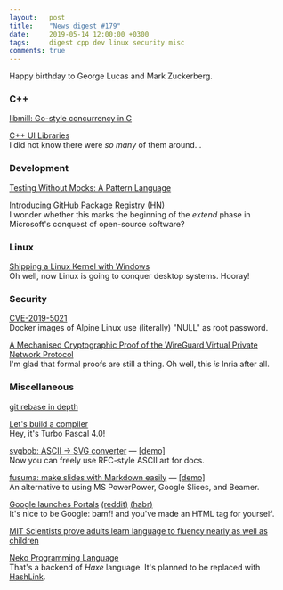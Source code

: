 ```yaml
---
layout:   post
title:    "News digest #179"
date:     2019-05-14 12:00:00 +0300
tags:     digest cpp dev linux security misc
comments: true
---
```


Happy birthday to George Lucas and Mark Zuckerberg.

### C++

[libmill: Go-style concurrency in C](http://libmill.org)

[C++ UI Libraries](https://philippegroarke.com/posts/2018/c++_ui_solutions/)<br/>
I did not know there were _so many_ of them around...

### Development

[Testing Without Mocks: A Pattern Language](https://www.jamesshore.com/Blog/Testing-Without-Mocks.html)

[Introducing GitHub Package Registry](https://github.blog/2019-05-10-introducing-github-package-registry/) [(HN)](https://news.ycombinator.com/item?id=19881709)<br/>
I wonder whether this marks the beginning of the _extend_ phase in Microsoft's conquest of open-source software?

### Linux

[Shipping a Linux Kernel with Windows](https://devblogs.microsoft.com/commandline/shipping-a-linux-kernel-with-windows/)<br/>
Oh well, now Linux is going to conquer desktop systems. Hooray!

### Security

[CVE-2019-5021](https://nvd.nist.gov/vuln/detail/CVE-2019-5021)<br/>
Docker images of Alpine Linux use (literally) "NULL" as root password.

[A Mechanised Cryptographic Proof of the WireGuard Virtual Private Network Protocol](https://hal.inria.fr/hal-02100345)<br/>
I'm glad that formal proofs are still a thing. Oh well, this _is_ Inria after all.

### Miscellaneous

[git rebase in depth](https://git-rebase.io)

[Let's build a compiler](https://xmonader.github.io/letsbuildacompiler-pretty/tutor01_introduction.html)<br/>
Hey, it's Turbo Pascal 4.0!

[svgbob: ASCII → SVG converter](https://github.com/ivanceras/svgbob) — [[demo]](https://ivanceras.github.io/svgbob-editor/)<br/>
Now you can freely use RFC-style ASCII art for docs.

[fusuma: make slides with Markdown easily](https://github.com/hiroppy/fusuma) — [[demo]](https://hiroppy.github.io/fusuma/intro/)<br/>
An alternative to using MS PowerPower, Google Slices, and Beamer.

[Google launches Portals](https://www.zdnet.com/article/google-launches-portals-a-new-web-page-navigation-system-for-chrome/) [(reddit)](https://www.reddit.com/r/BrowserWar/comments/bmh0v6/google_launches_portal_to_replace_iframe_making_a/) [(habr)](https://habr.com/ru/news/t/451328/)<br/>
It's nice to be Google: bamf! and you've made an HTML tag for yourself.

[MIT Scientists prove adults learn language to fluency nearly as well as children](https://medium.com/@chacon/mit-scientists-prove-adults-learn-language-to-fluency-nearly-as-well-as-children-1de888d1d45f)

[Neko Programming Language](https://nekovm.org)<br/>
That's a backend of _Haxe_ language. It's planned to be replaced with [HashLink](https://haxe.org/blog/hashlink-indepth/).
